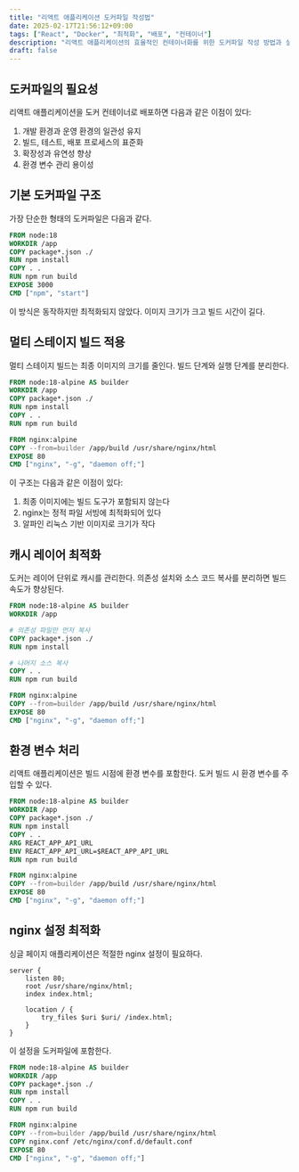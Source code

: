 ```yaml
---
title: "리액트 애플리케이션 도커파일 작성법"
date: 2025-02-17T21:56:12+09:00
tags: ["React", "Docker", "최적화", "배포", "컨테이너"]
description: "리액트 애플리케이션의 효율적인 컨테이너화를 위한 도커파일 작성 방법과 실전 최적화 기법을 설명한다."
draft: false
---
```


## 도커파일의 필요성

리액트 애플리케이션을 도커 컨테이너로 배포하면 다음과 같은 이점이 있다:

1. 개발 환경과 운영 환경의 일관성 유지
2. 빌드, 테스트, 배포 프로세스의 표준화
3. 확장성과 유연성 향상
4. 환경 변수 관리 용이성

## 기본 도커파일 구조

가장 단순한 형태의 도커파일은 다음과 같다.

```dockerfile
FROM node:18
WORKDIR /app
COPY package*.json ./
RUN npm install
COPY . .
RUN npm run build
EXPOSE 3000
CMD ["npm", "start"]
```

이 방식은 동작하지만 최적화되지 않았다. 이미지 크기가 크고 빌드 시간이 길다.

## 멀티 스테이지 빌드 적용

멀티 스테이지 빌드는 최종 이미지의 크기를 줄인다. 빌드 단계와 실행 단계를 분리한다.

```dockerfile
FROM node:18-alpine AS builder
WORKDIR /app
COPY package*.json ./
RUN npm install
COPY . .
RUN npm run build

FROM nginx:alpine
COPY --from=builder /app/build /usr/share/nginx/html
EXPOSE 80
CMD ["nginx", "-g", "daemon off;"]
```

이 구조는 다음과 같은 이점이 있다:

1. 최종 이미지에는 빌드 도구가 포함되지 않는다
2. nginx는 정적 파일 서빙에 최적화되어 있다
3. 알파인 리눅스 기반 이미지로 크기가 작다

## 캐시 레이어 최적화

도커는 레이어 단위로 캐시를 관리한다. 의존성 설치와 소스 코드 복사를 분리하면 빌드 속도가 향상된다.

```dockerfile
FROM node:18-alpine AS builder
WORKDIR /app

# 의존성 파일만 먼저 복사
COPY package*.json ./
RUN npm install

# 나머지 소스 복사
COPY . .
RUN npm run build

FROM nginx:alpine
COPY --from=builder /app/build /usr/share/nginx/html
EXPOSE 80
CMD ["nginx", "-g", "daemon off;"]
```

## 환경 변수 처리

리액트 애플리케이션은 빌드 시점에 환경 변수를 포함한다. 도커 빌드 시 환경 변수를 주입할 수 있다.

```dockerfile
FROM node:18-alpine AS builder
WORKDIR /app
COPY package*.json ./
RUN npm install
COPY . .
ARG REACT_APP_API_URL
ENV REACT_APP_API_URL=$REACT_APP_API_URL
RUN npm run build

FROM nginx:alpine
COPY --from=builder /app/build /usr/share/nginx/html
EXPOSE 80
CMD ["nginx", "-g", "daemon off;"]
```

## nginx 설정 최적화

싱글 페이지 애플리케이션은 적절한 nginx 설정이 필요하다.

```nginx
server {
    listen 80;
    root /usr/share/nginx/html;
    index index.html;

    location / {
        try_files $uri $uri/ /index.html;
    }
}
```

이 설정을 도커파일에 포함한다.

```dockerfile
FROM node:18-alpine AS builder
WORKDIR /app
COPY package*.json ./
RUN npm install
COPY . .
RUN npm run build

FROM nginx:alpine
COPY --from=builder /app/build /usr/share/nginx/html
COPY nginx.conf /etc/nginx/conf.d/default.conf
EXPOSE 80
CMD ["nginx", "-g", "daemon off;"]
```
